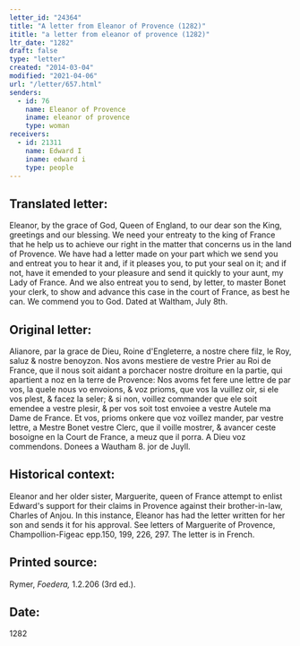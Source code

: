 ```yaml
---
letter_id: "24364"
title: "A letter from Eleanor of Provence (1282)"
ititle: "a letter from eleanor of provence (1282)"
ltr_date: "1282"
draft: false
type: "letter"
created: "2014-03-04"
modified: "2021-04-06"
url: "/letter/657.html"
senders:
  - id: 76
    name: Eleanor of Provence
    iname: eleanor of provence
    type: woman
receivers:
  - id: 21311
    name: Edward I
    iname: edward i
    type: people
---
```

<h2> Translated letter:</h2>Eleanor, by the grace of God, Queen of England, to our dear son the King, greetings and our blessing.
We need your entreaty to the king of France that he help us to achieve our right in the matter that concerns us in the land of Provence.
We have had a letter made on your part which we send you and entreat you to hear it and, if it pleases you, to put your seal on it; and if not, have it emended to your pleasure and send it quickly to your aunt, my Lady of France.
And we also entreat you to send, by letter, to master Bonet your clerk, to show and advance this case in the court of France, as best he can.
We commend you to God.
Dated at Waltham, July 8th.
<h2 class="mt-4"> Original letter:</h2>Alianore, par la grace de Dieu, Roine d'Engleterre, a nostre chere filz, le Roy, saluz & nostre benoyzon.
Nos avons mestiere de vestre Prier au Roi de France, que il nous soit aidant a porchacer nostre droiture en la partie, qui apartient a noz en la terre de Provence:
Nos avoms fet fere une lettre de par vos, la quele nous vo envoions, & voz prioms, que vos la vuillez oir, si ele vos plest, & facez la seler; & si non, voillez commander que ele soit emendee a vestre plesir, & per vos soit tost envoiee a vestre Autele ma Dame de France.
Et vos, prioms onkere que voz voillez mander, par vestre lettre, a Mestre Bonet vestre Clerc, que il voille mostrer, & avancer ceste bosoigne en la Court de France, a meuz que il porra.
A Dieu voz commendons.
Donees a Wautham 8. jor de Juyll.
<h2 class="mt-4"> Historical context:</h2>Eleanor and her older sister, Marguerite, queen of France attempt to enlist Edward's support for their claims in Provence against their brother-in-law, Charles of Anjou.  In this instance, Eleanor has had the letter written for her son and sends it for his approval.  See letters of Marguerite of Provence, Champollion-Figeac epp.150, 199, 226, 297.  The letter is in French.
<h2 class="mt-4"> Printed source:</h2><p>Rymer, <em>Foedera,</em> 1.2.206 (3rd ed.).</p><h2 class="mt-4"> Date:</h2>1282
